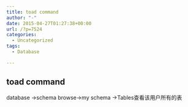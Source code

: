 ```yaml
---
title: toad command
author: "-"
date: 2015-04-27T01:27:38+00:00
url: /?p=7524
categories:
  - Uncategorized
tags:
  - Database

---
```

## toad command
database ->schema browse->my schema ->Tables查看该用户所有的表